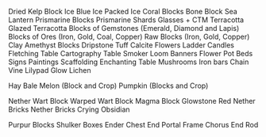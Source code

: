 Dried Kelp Block
Ice
Blue Ice
Packed Ice
Coral Blocks
Bone Block
Sea Lantern
Prismarine Blocks
Prismarine Shards
Glasses + CTM
Terracotta
Glazed Terracotta
Blocks of Gemstones (Emerald, Diamond and Lapis)
Blocks of Ores (Iron, Gold, Coal, Copper)
Raw Blocks (Iron, Gold, Copper)
Clay
Amethyst Blocks
Dripstone
Tuff
Calcite
Flowers
Ladder
Candles
Fletching Table
Cartography Table
Smoker
Loom
Banners
Flower Pot
Beds
Signs
Paintings
Scaffolding
Enchanting Table
Mushrooms
Iron bars
Chain
Vine
Lilypad
Glow Lichen

Hay Bale
Melon (Block and Crop)
Pumpkin (Blocks and Crop)

Nether Wart Block
Warped Wart Block
Magma Block
Glowstone
Red Nether Bricks
Nether Bricks
Crying Obsidian

Purpur Blocks
Shulker Boxes
Ender Chest
End Portal Frame
Chorus
End Rod